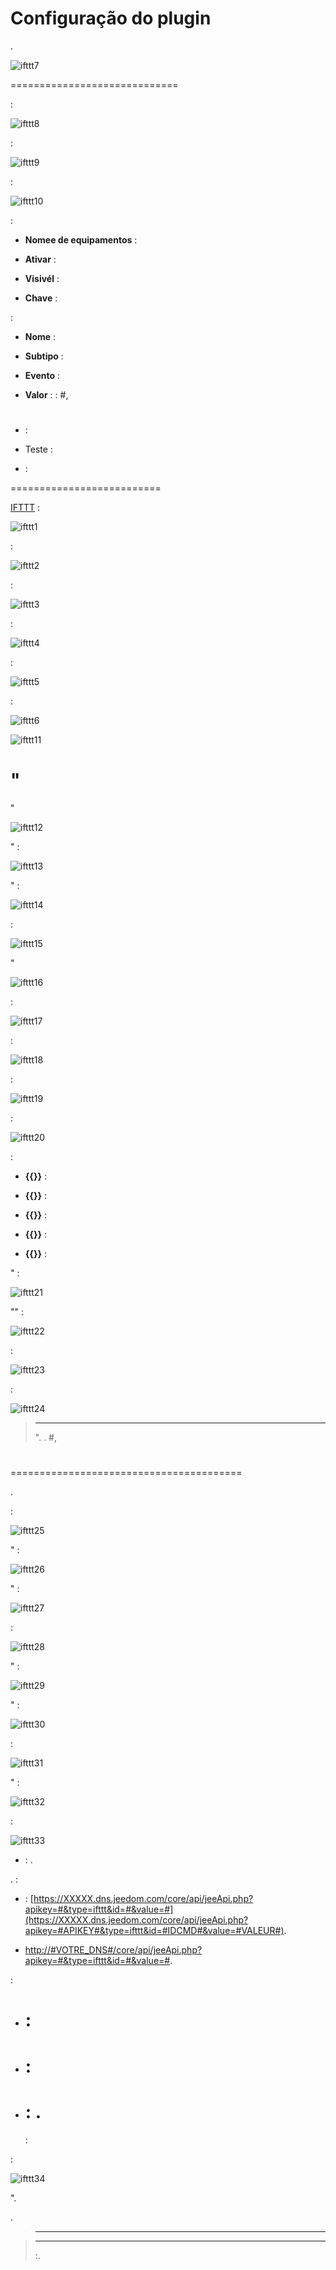 

Configuração do plugin 
=======================


.

![ifttt7](../images/ifttt7.PNG)

 
=============================


 :

![ifttt8](../images/ifttt8.PNG)


 :

![ifttt9](../images/ifttt9.PNG)

 :

![ifttt10](../images/ifttt10.PNG)

 :

-   **Nomee de equipamentos** : 

-   **Ativar** : 

-   **Visivél** : 

-   **Chave** : 
    

 :

-   **Nome** : 

-   **Subtipo** : 

-   **Evento** : 

-   **Valor** : 
     : #,
    #

-    : 
    
    

-   Teste : 

-    : 

 
==========================


[IFTTT](:https:.com) :

![ifttt1](../images/ifttt1.png)


 :

![ifttt2](../images/ifttt2.PNG)


 :

![ifttt3](../images/ifttt3.PNG)

 :

![ifttt4](../images/ifttt4.PNG)

 :

![ifttt5](../images/ifttt5.png)

 :

![ifttt6](../images/ifttt6.png)




![ifttt11](../images/ifttt11.PNG)

" 
==================================


"

![ifttt12](../images/ifttt12.png)

" :

![ifttt13](../images/ifttt13.PNG)

" :

![ifttt14](../images/ifttt14.png)

 :

![ifttt15](../images/ifttt15.png)

"

![ifttt16](../images/ifttt16.png)



 :

![ifttt17](../images/ifttt17.png)

 :

![ifttt18](../images/ifttt18.png)



 :

![ifttt19](../images/ifttt19.png)


 :

![ifttt20](../images/ifttt20.png)


 :

-   **{{}}** : 

-   **{{}}** : 
    

-   **{{}}** : 
    

-   **{{}}** : 
    

-   **{{}}** : 


" :

![ifttt21](../images/ifttt21.PNG)


"" :

![ifttt22](../images/ifttt22.PNG)

 :

![ifttt23](../images/ifttt23.PNG)

 :

![ifttt24](../images/ifttt24.PNG)





> ****
>
> 
> 
> ". 
> . #,
> #

 
========================================


. 

 :

![ifttt25](../images/ifttt25.png)

" :

![ifttt26](../images/ifttt26.png)

" :

![ifttt27](../images/ifttt27.png)


 :

![ifttt28](../images/ifttt28.png)

" :

![ifttt29](../images/ifttt29.png)

" :

![ifttt30](../images/ifttt30.png)

 :

![ifttt31](../images/ifttt31.png)

" :

![ifttt32](../images/ifttt32.png)



 :

![ifttt33](../images/ifttt33.PNG)

-    : .


. 
 :

-    :
    [https://XXXXX.dns.jeedom.com/core/api/jeeApi.php?apikey=#&type=ifttt&id=#&value=#](https://XXXXX.dns.jeedom.com/core/api/jeeApi.php?apikey=#APIKEY#&type=ifttt&id=#IDCMD#&value=#VALEUR#).
    
    

-   
    [http://\#VOTRE\_DNS\#/core/api/jeeApi.php?apikey=#&type=ifttt&id=#&value=#](http://#VOTRE_DNS#/core/api/jeeApi.php?apikey=#APIKEY#&type=ifttt&id=#IDCMD#&value=#VALEUR#).
    
    

 :

-   # : 
    

-   # : 

-   # : .
    
     : 

 :

![ifttt34](../images/ifttt34.png)

".


.

> ****
>
> 
> 

> ****
>
> :.
